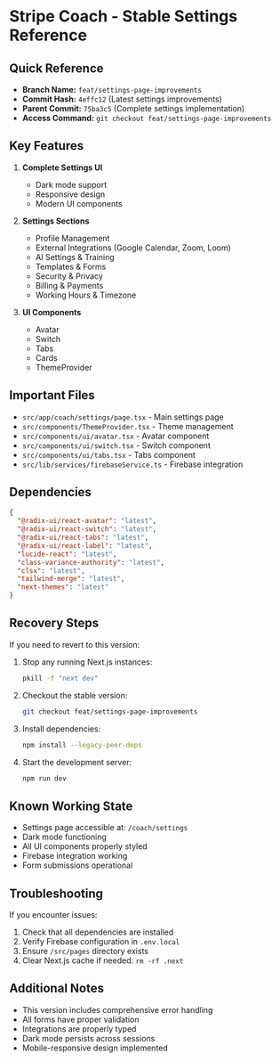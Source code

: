 # Stripe Coach - Stable Settings Reference

## Quick Reference
- **Branch Name:** `feat/settings-page-improvements`
- **Commit Hash:** `4effc12` (Latest settings improvements)
- **Parent Commit:** `75ba3c5` (Complete settings implementation)
- **Access Command:** `git checkout feat/settings-page-improvements`

## Key Features
1. **Complete Settings UI**
   - Dark mode support
   - Responsive design
   - Modern UI components

2. **Settings Sections**
   - Profile Management
   - External Integrations (Google Calendar, Zoom, Loom)
   - AI Settings & Training
   - Templates & Forms
   - Security & Privacy
   - Billing & Payments
   - Working Hours & Timezone

3. **UI Components**
   - Avatar
   - Switch
   - Tabs
   - Cards
   - ThemeProvider

## Important Files
- `src/app/coach/settings/page.tsx` - Main settings page
- `src/components/ThemeProvider.tsx` - Theme management
- `src/components/ui/avatar.tsx` - Avatar component
- `src/components/ui/switch.tsx` - Switch component
- `src/components/ui/tabs.tsx` - Tabs component
- `src/lib/services/firebaseService.ts` - Firebase integration

## Dependencies
```json
{
  "@radix-ui/react-avatar": "latest",
  "@radix-ui/react-switch": "latest",
  "@radix-ui/react-tabs": "latest",
  "@radix-ui/react-label": "latest",
  "lucide-react": "latest",
  "class-variance-authority": "latest",
  "clsx": "latest",
  "tailwind-merge": "latest",
  "next-themes": "latest"
}
```

## Recovery Steps
If you need to revert to this version:

1. Stop any running Next.js instances:
   ```bash
   pkill -f "next dev"
   ```

2. Checkout the stable version:
   ```bash
   git checkout feat/settings-page-improvements
   ```

3. Install dependencies:
   ```bash
   npm install --legacy-peer-deps
   ```

4. Start the development server:
   ```bash
   npm run dev
   ```

## Known Working State
- Settings page accessible at: `/coach/settings`
- Dark mode functioning
- All UI components properly styled
- Firebase integration working
- Form submissions operational

## Troubleshooting
If you encounter issues:
1. Check that all dependencies are installed
2. Verify Firebase configuration in `.env.local`
3. Ensure `/src/pages` directory exists
4. Clear Next.js cache if needed: `rm -rf .next`

## Additional Notes
- This version includes comprehensive error handling
- All forms have proper validation
- Integrations are properly typed
- Dark mode persists across sessions
- Mobile-responsive design implemented 